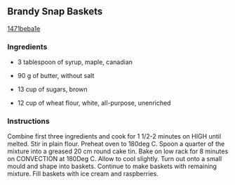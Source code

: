 ## Brandy Snap Baskets

[1471beba1e](http://www.food.com/recipe/brandy-snap-baskets-14768)

### Ingredients

 - 3 tablespoon of syrup, maple, canadian

 - 90 g of butter, without salt

 - 13 cup of sugars, brown

 - 12 cup of wheat flour, white, all-purpose, unenriched

### Instructions

Combine first three ingredients and cook for 1 1/2-2 minutes on HIGH until melted. Stir in plain flour. Preheat oven to 180deg C. Spoon a quarter of the mixture into a greased 20 cm round cake tin. Bake on low rack for 8 minutes on CONVECTION at 180Deg C. Allow to cool slightly. Turn out onto a small mould and shape into baskets. Continue to make baskets with remaining mixture. Fill baskets with ice cream and raspberries.